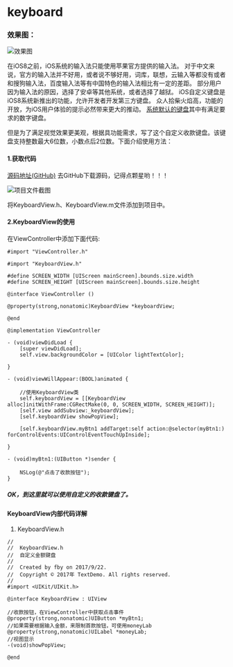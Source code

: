 # keyboard

### 效果图：
![效果图](http://upload-images.jianshu.io/upload_images/2829694-dd7d49a581088f21.png?imageMogr2/auto-orient/strip%7CimageView2/2/w/300)

在iOS8之前，iOS系统的输入法只能使用苹果官方提供的输入法。
对于中文来说，官方的输入法并不好用，或者说不够好用，词库，联想，云输入等都没有或者和搜狗输入法，百度输入法等有中国特色的输入法相比有一定的差距。
部分用户因为输入法的原因，选择了安卓等其他系统，或者选择了越狱。
iOS自定义键盘是iOS8系统新推出的功能，允许开发者开发第三方键盘。
众人拾柴火焰高，功能的开放，为iOS用户体验的提示必然带来更大的推动。
[系统默认的键盘](http://www.jianshu.com/p/e1c4d1c296ec)其中有满足要求的数字键盘。

但是为了满足视觉效果更美观，根据具功能需求，写了这个自定义收款键盘。该键盘支持整数最大6位数，小数点后2位数。下面介绍使用方法：

#### 1.获取代码
[源码地址(GitHub)](https://github.com/fanbaoying/keyboard)
去GitHub下载源码，记得点颗星哟！！！

![项目文件截图](http://upload-images.jianshu.io/upload_images/2829694-1bdde547bfcf6aba.png?imageMogr2/auto-orient/strip%7CimageView2/2/w/300)

将KeyboardView.h、KeyboardView.m文件添加到项目中。
#### 2.KeyboardView的使用
在ViewController中添加下面代码:
```
#import "ViewController.h"

#import "KeyboardView.h"

#define SCREEN_WIDTH [UIScreen mainScreen].bounds.size.width
#define SCREEN_HEIGHT [UIScreen mainScreen].bounds.size.height

@interface ViewController ()

@property(strong,nonatomic)KeyboardView *keyboardView;

@end

@implementation ViewController

- (void)viewDidLoad {
    [super viewDidLoad];
    self.view.backgroundColor = [UIColor lightTextColor];
    
}

- (void)viewWillAppear:(BOOL)animated {

    //使用KeyboardView类
    self.keyboardView = [[KeyboardView alloc]initWithFrame:CGRectMake(0, 0, SCREEN_WIDTH, SCREEN_HEIGHT)];
    [self.view addSubview:_keyboardView];
    [self.keyboardView showPopView];
    
    [self.keyboardView.myBtn1 addTarget:self action:@selector(myBtn1:) forControlEvents:UIControlEventTouchUpInside];

}

- (void)myBtn1:(UIButton *)sender {

    NSLog(@"点击了收款按钮");
}
```
##### OK，到这里就可以使用自定义的收款键盘了。

#### KeyboardView内部代码详解

1. KeyboardView.h
```
//
//  KeyboardView.h
//  自定义金额键盘
//
//  Created by fby on 2017/9/22.
//  Copyright © 2017年 TextDemo. All rights reserved.
//
#import <UIKit/UIKit.h>

@interface KeyboardView : UIView

//收款按钮，在ViewController中获取点击事件
@property(strong,nonatomic)UIButton *myBtn1;
//如果需要根据输入金额，来限制首款按钮，可使用moneyLab
@property(strong,nonatomic)UILabel *moneyLab;
//视图显示
-(void)showPopView;

@end
```
